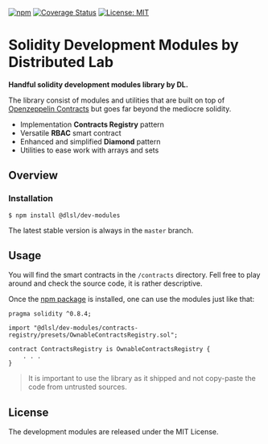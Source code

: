 [![npm](https://img.shields.io/npm/v/@dlsl/dev-modules.svg)](https://www.npmjs.com/package/@dlsl/dev-modules) 
[![Coverage Status](https://codecov.io/gh/distributedlab-solidity-library/dev-modules/graph/badge.svg)](https://codecov.io/gh/distributedlab-solidity-library/dev-modules)
[![License: MIT](https://img.shields.io/badge/License-MIT-yellow.svg)](https://opensource.org/licenses/MIT)

# Solidity Development Modules by Distributed Lab

**Handful solidity development modules library by DL.**

The library consist of modules and utilities that are built on top of [Openzeppelin Contracts](https://github.com/OpenZeppelin/openzeppelin-contracts) but goes far beyond the mediocre solidity. 

- Implementation **Contracts Registry** pattern
- Versatile **RBAC** smart contract
- Enhanced and simplified **Diamond** pattern
- Utilities to ease work with arrays and sets

## Overview

### Installation

```console
$ npm install @dlsl/dev-modules
```

The latest stable version is always in the `master` branch.

## Usage

You will find the smart contracts in the `/contracts` directory. Fell free to play around and check the source code, it is rather descriptive.

Once the [npm package](https://www.npmjs.com/package/@dlsl/dev-modules) is installed, one can use the modules just like that:

```solidity
pragma solidity ^0.8.4;

import "@dlsl/dev-modules/contracts-registry/presets/OwnableContractsRegistry.sol";

contract ContractsRegistry is OwnableContractsRegistry {
    . . .
}
```

> It is important to use the library as it shipped and not copy-paste the code from untrusted sources.

## License

The development modules are released under the MIT License.
